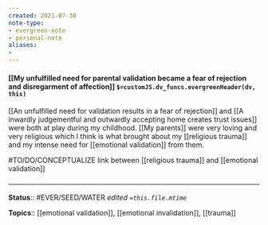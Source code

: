 ```yaml
---
created: 2021-07-30
note-type: 
- evergreen-note
- personal-note
aliases:
- 
---
```


#### [[My unfulfilled need for parental validation became a fear of rejection and disregarment of affection]] `$=customJS.dv_funcs.evergreenHeader(dv, this)`

[[An unfulfilled need for validation results in a fear of rejection]] and [[A inwardly judgementful and outwardly accepting home creates trust issues]] were both at play during my childhood. [[My parents]] were very loving and very religious which I think is what brought about my [[religious trauma]] and my intense need for [[emotional validation]] from them. 

#TO/DO/CONCEPTUALIZE link between [[religious trauma]] and [[emotional validation]]



### <hr class="footnote"/>

**Status**:: #EVER/SEED/WATER 
*edited `=this.file.mtime`*

**Topics**:: [[emotional validation]], [[emotional invalidation]], [[trauma]]
	
	
